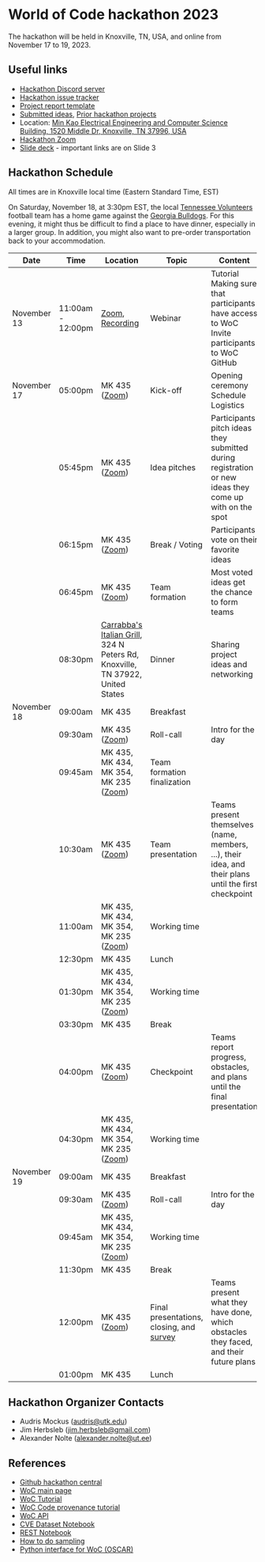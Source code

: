 # World of Code hackathon 2023

The hackathon will be held in Knoxville, TN, USA, and online from November 17 to 19, 2023.

## Useful links
- [Hackathon Discord server](https://bit.ly/woc2023discord)
- [Hackathon issue tracker](https://github.com/woc-hack/hackathon-knoxville-2023/issues)
- [Project report template](https://github.com/woc-hack/hackathon-knoxville-2023/blob/main/project_template.md)
- [Submitted ideas](https://github.com/woc-hack/hackathon-knoxville-2023/blob/main/ideas.md), [Prior hackathon projects](https://github.com/woc-hack/hackathon-knoxville-2023/blob/main/prior_projects.md)
- Location: [Min Kao Electrical Engineering and Computer Science Building, 1520 Middle Dr, Knoxville, TN 37996, USA](https://maps.app.goo.gl/TvFNNs8CaDxmqRbx8)
- [Hackathon Zoom](https://bit.ly/woc2023zoom)
- [Slide deck](https://docs.google.com/presentation/d/15K9um7ka-JdyOIVtp80myF-cwSdvTbql/edit?usp=sharing&ouid=109244461377084520186&rtpof=true&sd=true) - important links are on Slide 3

## Hackathon Schedule

All times are in Knoxville local time (Eastern Standard Time, EST)

On Saturday, November 18, at 3:30pm EST, the local [Tennessee Volunteers](https://utsports.com/sports/football) football team has a home game against the [Georgia Bulldogs](https://georgiadogs.com/sports/football). For this evening, it might thus be difficult to find a place to have dinner, especially in a larger group. In addition, you might also want to pre-order transportation back to your accommodation.

| Date | Time | Location | Topic | Content |
| --- | --- | --- | --- | --- |
| November 13 | 11:00am - 12:00pm | [Zoom](https://ut-ee.zoom.us/j/94814872450?pwd=eVplZkFFVTRpazB5VHdsbmdUYmxhdz09), [Recording](https://drive.google.com/file/d/1vA1dlnoAf-2JMorIXVcmDpTl2Xe5GDRN/view?usp=sharing) | Webinar | Tutorial <br/> Making sure that participants have access to WoC <br/> Invite participants to WoC GitHub |
| November 17 | 05:00pm | MK 435 ([Zoom](https://bit.ly/woc2023zoom)) | Kick-off | Opening ceremony <br/> Schedule <br/> Logistics |
| | 05:45pm | MK 435 ([Zoom](https://bit.ly/woc2023zoom)) | Idea pitches | Participants pitch ideas they submitted during registration or new ideas they come up with on the spot |
| | 06:15pm | MK 435 ([Zoom](https://bit.ly/woc2023zoom)) | Break / Voting | Participants vote on their favorite ideas |
| | 06:45pm | MK 435 ([Zoom](https://bit.ly/woc2023zoom)) | Team formation | Most voted ideas get the chance to form teams |
| | 08:30pm | [Carrabba's Italian Grill](https://maps.app.goo.gl/owqcnLPyV4XVZkms8), 324 N Peters Rd, Knoxville, TN 37922, United States | Dinner | Sharing project ideas and networking |
| November 18 | 09:00am | MK 435 | Breakfast | |
| | 09:30am | MK 435 ([Zoom](https://bit.ly/woc2023zoom)) | Roll-call | Intro for the day |
| | 09:45am | MK 435, MK 434, MK 354, MK 235 ([Zoom](https://bit.ly/woc2023zoom)) | Team formation finalization | |
| | 10:30am | MK 435 ([Zoom](https://bit.ly/woc2023zoom)) | Team presentation | Teams present themselves (name, members, ...), their idea, and their plans until the first checkpoint |
| | 11:00am | MK 435, MK 434, MK 354, MK 235 ([Zoom](https://bit.ly/woc2023zoom)) | Working time | |
| | 12:30pm | MK 435 | Lunch | |
| | 01:30pm | MK 435, MK 434, MK 354, MK 235 ([Zoom](https://bit.ly/woc2023zoom)) | Working time | |
| | 03:30pm | MK 435 | Break | |
| | 04:00pm | MK 435 ([Zoom](https://bit.ly/woc2023zoom)) | Checkpoint | Teams report progress, obstacles, and plans until the final presentation |
| | 04:30pm | MK 435, MK 434, MK 354, MK 235 ([Zoom](https://bit.ly/woc2023zoom)) | Working time | |
| November 19 | 09:00am | MK 435 | Breakfast | |
| | 09:30am | MK 435 ([Zoom](https://bit.ly/woc2023zoom)) | Roll-call | Intro for the day |
| | 09:45am | MK 435, MK 434, MK 354, MK 235 ([Zoom](https://bit.ly/woc2023zoom)) | Working time | |
| | 11:30pm | MK 435 | Break | |
| | 12:00pm | MK 435 ([Zoom](https://bit.ly/woc2023zoom)) | Final presentations, closing, and [survey](https://bit.ly/woc2023survey) | Teams present what they have done, which obstacles they faced, and their future plans |
| | 01:00pm | MK 435 | Lunch | |

## Hackathon Organizer Contacts
* Audris Mockus (audris@utk.edu)
* Jim Herbsleb (jim.herbsleb@gmail.com)
* Alexander Nolte (alexander.nolte@ut.ee)

## References
- [Github hackathon central](https://github.com/woc-hack)
- [WoC main page](https://worldofcode.org/)
- [WoC Tutorial](https://github.com/woc-hack/tutorial/blob/master/README.md)
- [WoC Code provenance tutorial](https://docs.google.com/presentation/d/11YTKvweL3MNiCYWNhIxyIhTTMO6FIzNuctx9VpP9fIs/edit?usp=sharing)
- [WoC API](https://bitbucket.org/swsc/lookup/src/master/README.md)
- [CVE Dataset Notebook](https://github.com/woc-hack/hackathon-knoxville-2023/blob/main/CVEJupyter.ipynb)
- [REST Notebook](https://github.com/woc-hack/hackathon-knoxville-2023/blob/main/RESTJupyter.ipynb)
- [How to do sampling](https://github.com/woc-hack/hackathon-knoxville-2023/blob/main/sampling-resource.md)
- [Python interface for WoC (OSCAR)](https://github.com/ssc-oscar/oscar.py)
